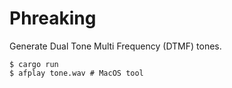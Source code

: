 # Phreaking

Generate Dual Tone Multi Frequency (DTMF) tones.

```
$ cargo run
$ afplay tone.wav # MacOS tool
```
